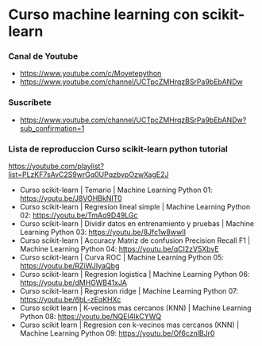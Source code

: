# Curso machine learning con scikit-learn

### Canal de Youtube
* https://www.youtube.com/c/Moyetepython
* https://www.youtube.com/channel/UCTpcZMHrqzBSrPa9bEbANDw

### Suscríbete
* https://www.youtube.com/channel/UCTpcZMHrqzBSrPa9bEbANDw?sub_confirmation=1

### Lista de reproduccion Curso scikit-learn python tutorial
https://youtube.com/playlist?list=PLzKF7sAvC2S9wrGq0UPqzbypOzwXagE2J

* Curso scikit-learn | Temario | Machine Learning Python 01: https://youtu.be/J8VOHBkNIT0
* Curso scikit-learn | Regresion lineal simple | Machine Learning Python 02: https://youtu.be/TmAq9D49LGc
* Curso scikit-learn | Dividir datos en entrenamiento y pruebas | Machine Learning Python 03: https://youtu.be/8Jfc1w8wwII
* Curso scikit-learn | Accuracy Matriz de confusion Precision Recall F1 | Machine Learning Python 04: https://youtu.be/qCI2zV5XbvE
* Curso scikit-learn | Curva ROC | Machine Learning Python 05: https://youtu.be/RZiWJIyaQbg
* Curso scikit-learn | Regresion logistica | Machine Learning Python 06: https://youtu.be/dMHGWB41xJA
* Curso scikit-learn | Regresion ridge | Machine Learning Python 07: https://youtu.be/6bL-zEqKHXc
* Curso scikit learn | K-vecinos mas cercanos (KNN) | Machine Learning Python 08: https://youtu.be/NQEl4IkCYWQ
* Curso scikit learn | Regresion con k-vecinos mas cercanos (KNN) | Machine Learning Python 09: https://youtu.be/Of6cznlBJr0